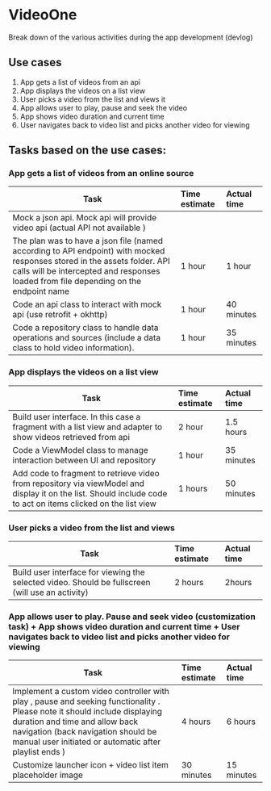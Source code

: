 # VideoOne

Break down of the various activities during the app development (devlog)

## Use cases
1. App gets a list of videos from an api
2. App displays the videos on a list view
3. User picks a video from the  list  and views it
4. App allows user to play, pause and seek  the video
5. App shows  video duration  and current  time
6. User navigates back to video list and picks another video for viewing



## Tasks based on the use cases:

### App gets a list of videos from an online source

|        Task                                                            | Time estimate   |  Actual time|
|------------------------------------------------------------------------|:----------------|:------------|
| Mock a json api. Mock api will provide video api (actual API not available )
The plan was to have a json file (named according to API endpoint) with mocked responses stored in the assets folder. API calls will be intercepted and responses loaded from file depending on the endpoint name | 1 hour | 1 hour |
| Code an api  class to interact with mock api (use retrofit + okhttp)| 1 hour | 40 minutes|
| Code a repository class  to  handle data operations and sources  (include a data class to hold video information).| 1 hour | 35 minutes|

### App displays the videos on a list view

|        Task                                                            | Time estimate   |  Actual time|
|------------------------------------------------------------------------|:----------------|:------------|
| Build user interface. In this case a fragment with a list view and adapter to show videos retrieved from api|  2 hour | 1.5 hours| 
| Code a ViewModel class to manage interaction between UI and repository | 1 hour  | 35 minutes  | 
| Add code to fragment to retrieve video from repository via viewModel and display it on the list. Should include code to act on items clicked on the list view | 1 hours | 50 minutes |

### User picks a video from the list and views

|        Task                                                            | Time estimate   |  Actual time|
|------------------------------------------------------------------------|:----------------|:------------|
| Build user interface for viewing the selected video. Should be fullscreen (will use an activity) | 2 hours | 2hours |
   
### App allows user to play. Pause and seek video (customization task) + App shows  video duration  and current  time + User navigates back to video list and picks another video for viewing

|        Task                                                            | Time estimate   |  Actual time|
|------------------------------------------------------------------------|:----------------|:------------| 
|Implement a custom video controller with play , pause and seeking functionality . Please note it should include displaying duration and time and allow back navigation (back navigation should be manual user initiated or automatic after playlist ends ) | 4 hours | 6 hours |
|Customize launcher icon + video list item placeholder image | 30 minutes | 15 minutes |
